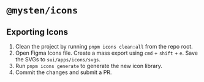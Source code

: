 # `@mysten/icons`

## Exporting Icons

1. Clean the project by running `pnpm icons clean:all` from the repo root.
1. Open Figma Icons file. Create a mass export using `cmd` + `shift` + `e`. Save the SVGs to `sui/apps/icons/svgs`.
1. Run `pnpm icons generate` to generate the new icon library.
1. Commit the changes and submit a PR.
